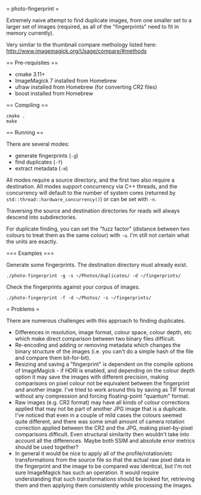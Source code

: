 = photo-fingerprint =

Extremely naive attempt to find duplicate images, from one smaller set to a
larger set of images (required, as all of the "fingerprints" need to fit in
memory currently).

Very similar to the thumbnail compare methology listed here:
http://www.imagemagick.org/Usage/compare/#methods

== Pre-requisites ==

* cmake 3.11+
* ImageMagick 7 installed from Homebrew
* ufraw installed from Homebrew (for converting CR2 files)
* boost installed from Homebrew

== Compiling == 

```
cmake .
make
```

== Running ==

There are several modes:
* generate fingerprints (`-g`)
* find duplicates (`-f`)
* extract metadata (`-m`)

All modes require a source directory, and the first two also require a destination.
All modes support concurrency via C++ threads, and the concurrency will default
to the number of system cores (returned by `std::thread::hardware_concurrency()`)
or can be set with `-n`.

Traversing the source and destination directories for reads will always descend into
subdirectories.

For duplicate finding, you can set the "fuzz factor" (distance between two colours
to treat them as the same colour) with `-u`. I'm still not certain what the units are
exactly.

=== Examples ===

Generate some fingerprints. The destination directory must already exist.
```
./photo-fingerprint -g -s ~/Photos/duplicates/ -d ~/fingerprints/
```

Check the fingerprints against your corpus of images.
```
./photo-fingerprint -f -d ~/Photos/ -s ~/fingerprints/
```

= Problems =

There are numerous challenges with this approach to finding duplicates.
* Differences in resolution, image format, colour space, colour depth,
  etc which make direct comparison between two binary files difficult.
* Re-encoding and adding or removing metadata which changes the binary
  structure of the images (i.e. you can't do a simple hash of the file
  and compare them bit-for-bit).
* Resizing and saving a "fingerprint" is dependent on the compile options
  of ImageMagick - if HDRI is enabled, and depending on the colour depth
  option it may save the images with different precision, making
  comparisons on pixel colour not be equivalent between the fingerprint
  and another image. I've tried to work around this by saving as TIF format
  without any compression and forcing floating-point "quantum" format.
* Raw images (e.g. CR2 format) may have all kinds of colour corrections
  applied that may not be part of another JPG image that is a duplicate.
  I've noticed that even in a couple of mild cases the colours seemed quite
  different, and there was some small amount of camera rotation correction
  applied between the CR2 and the JPG, making pixel-by-pixel comparisons
  difficult. Even structural similarity then wouldn't take into account
  all the differences. Maybe both SSIM and absolute error metrics should
  be used together?
* In general it would be nice to apply all of the profile/rotation/etc
  transformations from the source file so that the actual raw pixel data
  in the fingerprint and the image to be compared was identical, but I'm
  not sure ImageMagick has such an operation. It would require understanding
  that such transformations should be looked for, retrieving them and then
  applying them consistently while processing the images.